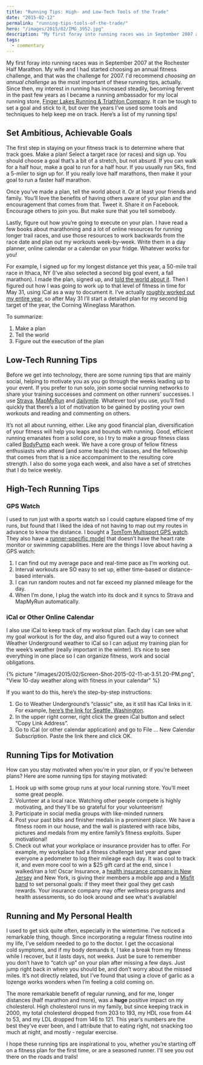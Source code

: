 ```yaml
---
title: "Running Tips: High- and Low-Tech Tools of the Trade"
date: "2015-02-12"
permalink: "running-tips-tools-of-the-trade/"
hero: "/images/2015/02/IMG_3952.jpg"
description: "My first foray into running races was in September 2007 at the Rochester Half Marathon. I'd recommend choosing an annual challenge as the most important of these running tips."
tags:
  - commentary
---
```


My first foray into running races was in September 2007 at the Rochester Half Marathon. My wife and I had started choosing an annual fitness challenge, and that was the challenge for 2007. I'd recommend _choosing an annual challenge_ as the most important of these running tips, actually. Since then, my interest in running has increased steadily, becoming fervent in the past few years as I became a running ambassador for my local running store, [Finger Lakes Running & Triathlon Company](http://www.fingerlakesrunningco.com/). It can be tough to set a goal and stick to it, but over the years I’ve used some tools and techniques to help keep me on track. Here’s a list of my running tips!

## Set Ambitious, Achievable Goals

The first step in staying on your fitness track is to determine where that track goes. Make a plan! Select a target race (or races) and sign up. You should choose a goal that’s a bit of a stretch, but not absurd. If you can walk for a half hour, make a goal to run for a half hour. If you usually run 5Ks, find a 5-miler to sign up for. If you really love half marathons, then make it your goal to run a faster half marathon.

Once you’ve made a plan, tell the world about it. Or at least your friends and family. You’ll love the benefits of having others aware of your plan and the encouragement that comes from that. Tweet it. Share it on Facebook. Encourage others to join you. But make sure that you tell somebody.

Lastly, figure out how you’re going to execute on your plan. I have read a few books about marathoning and a lot of online resources for running longer trail races, and use those resources to work backwards from the race date and plan out my workouts week-by-week. Write them in a day planner, online calendar or a calendar on your fridge. Whatever works for you!

For example, I signed up for my longest distance yet this year, a 50-mile trail race in Ithaca, NY (I’ve also selected a second big goal event, a fall marathon). I made the plan, signed up, and [told the world about it](/my-journey-to-cayuga-trails-50-miler). Then I figured out how I was going to work up to that level of fitness in time for May 31, using iCal as a way to document it. I’ve actually [roughly worked out my entire year](/race-schedule), so after May 31 I’ll start a detailed plan for my second big target of the year, the Corning Wineglass Marathon.

To summarize:

1. Make a plan
2. Tell the world
3. Figure out the execution of the plan

## Low-Tech Running Tips

Before we get into technology, there are some running tips that are mainly social, helping to motivate you as you go through the weeks leading up to your event. If you prefer to run solo, join some social running networks to share your training successes and comment on other runners’ successes. I use [Strava](https://www.strava.com/athletes/6904418), [MapMyRun](http://www.mapmyrun.com/profile/81809) and [dailymile](http://www.dailymile.com/people/spdawson). Whatever tool you use, you’ll find quickly that there’s a lot of motivation to be gained by posting your own workouts and reading and commenting on others.

It’s not all about running, either. Like any good financial plan, diversification of your fitness will help you leaps and bounds with running. Good, efficient running emanates from a solid core, so I try to make a group fitness class called [BodyPump](http://www.lesmills.com/workouts/fitness-classes/bodypump) each week. We have a core group of fellow fitness enthusiasts who attend (and some teach) the classes, and the fellowship that comes from that is a nice accompaniment to the resulting core strength. I also do some yoga each week, and also have a set of stretches that I do twice weekly.

## High-Tech Running Tips

### GPS Watch

I used to run just with a sports watch so I could capture elapsed time of my runs, but found that I liked the idea of not having to map out my routes in advance to know the distance. I bought a [TomTom Multisport GPS watch](http://www.amazon.com/gp/product/B00JD4TG2M/ref=as_li_tl?ie=UTF8&camp=1789&creative=390957&creativeASIN=B00JD4TG2M&linkCode=as2&tag=lunchtaker-20&linkId=3PN6DV737BHSSKZ5). They also have a [runner-specific model](http://www.amazon.com/gp/product/B00D7LN7K4/ref=as_li_tl?ie=UTF8&camp=1789&creative=390957&creativeASIN=B00D7LN7K4&linkCode=as2&tag=lunchtaker-20&linkId=Q5S6ETUU4C3VW6IY) that doesn’t have the heart rate monitor or swimming capabilities. Here are the things I love about having a GPS watch:

1. I can find out my average pace and real-time pace as I’m working out.
2. Interval workouts are SO easy to set up, either time-based or distance-based intervals.
3. I can run random routes and not far exceed my planned mileage for the day.
4. When I’m done, I plug the watch into its dock and it syncs to Strava and MapMyRun automatically.

### iCal or Other Online Calendar

I also use iCal to keep track of my workout plan. Each day I can see what my goal workout is for the day, and also figured out a way to connect Weather Underground weather to iCal so I can adjust my training plan for the week’s weather (really important in the winter). It’s nice to see everything in one place so I can organize fitness, work and social obligations.

{% picture "/images/2015/02/Screen-Shot-2015-02-11-at-3.51.20-PM.png", "View 10-day weather along with fitness in your calendar" %}

If you want to do this, here’s the step-by-step instructions:

1. Go to Weather Underground’s “classic” site, as it still has iCal links in it. For example, [here’s the link for Seattle, Washington](http://classic.wunderground.com/cgi-bin/findweather/getForecast?query=seattle&wuSelect=WEATHER).
2. In the upper right corner, right click the green iCal button and select “Copy Link Address”.
3. Go to iCal (or other calendar application) and go to File … New Calendar Subscription. Paste the link there and click OK.

## Running Tips for Motivation

How can you stay motivated when you’re in your plan, or if you’re between plans? Here are some running tips for staying motivated:

1. Hook up with some group runs at your local running store. You’ll meet some great people.
2. Volunteer at a local race. Watching other people compete is highly motivating, and they'll be so grateful for your volunteerism!
3. Participate in social media groups with like-minded runners
4. Post your past bibs and finisher medals in a prominent place. We have a fitness room in our house, and the wall is plastered with race bibs, pictures and medals from my entire family’s fitness exploits. Super motivational!
5. Check out what your workplace or insurance provider has to offer. For example, my workplace had a fitness challenge last year and gave everyone a pedometer to log their mileage each day. It was cool to track it, and even more cool to win a $25 gift card at the end, since I walked/ran a lot! Oscar Insurance, a [health insurance company in New Jersey](https://www.hioscar.com/faq/new-jersey-health-insurance/) and New York, is giving their members a mobile app and a [Misfit band](http://www.amazon.com/gp/product/B00G9N3I7O/ref=as_li_tl?ie=UTF8&camp=1789&creative=390957&creativeASIN=B00G9N3I7O&linkCode=as2&tag=lunchtaker-20&linkId=VMFBLFCIR75JWQUK) to set personal goals: if they meet their goal they get cash rewards. Your insurance company may offer wellness programs and health assessments, so do look around and see what's available!

## Running and My Personal Health

I used to get sick quite often, especially in the wintertime. I’ve noticed a remarkable thing, though. Since incorporating a regular fitness routine into my life, I’ve seldom needed to go to the doctor. I get the occasional cold symptoms, and if my body demands it, I take a break from my fitness while I recover, but it lasts days, not weeks. Just be sure to remember you don’t have to “catch up” on your plan after missing a few days. Just jump right back in where you should be, and don’t worry about the missed miles. It’s not directly related, but I’ve found that using a clove of garlic as a lozenge works wonders when I’m feeling a cold coming on.

The more remarkable benefit of regular running, and for me, longer distances (half marathon and more), was a **huge** positive impact on my cholesterol. High cholesterol runs in my family, but since keeping track in 2000, my total cholesterol dropped from 203 to 193, my HDL rose from 44 to 53, and my LDL dropped from 146 to 121. This year’s numbers are the best they’ve ever been, and I attribute that to eating right, not snacking too much at night, and mostly - regular exercise.

I hope these running tips are inspirational to you, whether you’re starting off on a fitness plan for the first time, or are a seasoned runner. I'll see you out there on the roads and trails!
